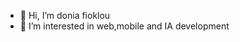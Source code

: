 - 👋 Hi, I’m donia fioklou
- 👀 I’m interested in web,mobile and IA development


<!---
donia-fioklou/donia-fioklou is a ✨ special ✨ repository because its `README.md` (this file) appears on your GitHub profile.
You can click the Preview link to take a look at your changes.
--->
